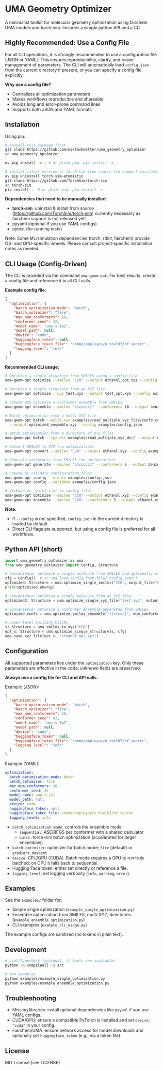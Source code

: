 # UMA Geometry Optimizer

A minimalist toolkit for molecular geometry optimization using fairchem UMA models and torch-sim. Includes a simple python API and a CLI.

## Highly Recommended: Use a Config File

For all CLI operations, it is strongly recommended to use a configuration file (JSON or YAML). This ensures reproducibility, clarity, and easier management of parameters. The CLI will automatically load `config.json` from the current directory if present, or you can specify a config file explicitly.

**Why use a config file?**
- Centralizes all optimization parameters
- Makes workflows reproducible and shareable
- Avoids long and error-prone command lines
- Supports both JSON and YAML formats

## Installation

Using pip:

```bash
# install this package first
git clone https://github.com/niklashoelter/uma_geometry_optimizer
cd uma_geometry_optimizer

uv pip install -e . # or plain pip: pip install -e .

# install latest version of torch-sim from source (to support fairchem)
uv pip uninstall torch-sim-atomistic
git clone https://github.com/TorchSim/torch-sim
cd torch-sim
pip install .  # or plain pip: pip install -e .
```

**Dependencies that need to be manually installed**:
- **torch-sim**: uninstall & install from source (https://github.com/TorchSim/torch-sim) currently necessary as fairchem support is not released yet!
- pyyaml (optional if you use YAML configs)
- pytest (for running tests)

Note: Some ML/simulation dependencies (torch, rdkit, fairchem) provide OS- and GPU-specific wheels. Please consult project-specific installation notes as needed.

## CLI Usage (Config-Driven)

The CLI is provided via the command `uma-geom-opt`. For best results, create a config file and reference it in all CLI calls.

**Example config file:**

```json
{
  "optimization": {
    "batch_optimization_mode": "batch",
    "batch_optimizer": "fire",
    "max_num_conformers": 20,
    "conformer_seed": 42,
    "model_name": "uma-s-1p1",
    "model_path": null,
    "device": "cuda",
    "huggingface_token": null,
    "huggingface_token_file": "/home/employee/n_hoel07/hf_secret",
    "logging_level": "info"
  }
}
```

**Recommended CLI usage:**

```bash
# Optimize a single structure from SMILES using a config file
uma-geom-opt optimize --smiles "CCO" --output ethanol_opt.xyz --config examples/config.json

# Optimize a single structure from an XYZ file
uma-geom-opt optimize --xyz test.xyz --output test_opt.xyz --config examples/config.json

# Create and optimize a conformer ensemble from SMILES
uma-geom-opt ensemble --smiles "c1ccccc1" --conformers 10 --output benzene_ensemble.xyz --config examples/config.json

# Batch optimization from a multi-XYZ file
uma-geom-opt batch --multi-xyz examples/read_multiple_xyz_file/conf0_confsearch_ensemble.xyz \
  --output optimized_ensemble.xyz --config examples/config.json

# Batch optimization from a directory of XYZ files
uma-geom-opt batch --xyz-dir examples/read_multiple_xyz_dir/ --output optimized_dir.xyz --config examples/config.json

# Convert SMILES to XYZ (no optimization)
uma-geom-opt convert --smiles "CCO" --output ethanol.xyz --config examples/config.json

# Generate conformers from SMILES (no optimization)
uma-geom-opt generate --smiles "c1ccccc1" --conformers 5 --output benzene_conformers.xyz --config examples/config.json

# Create or validate configuration files
uma-geom-opt config --create examples/config.json
uma-geom-opt config --validate examples/config.json

# Verbose vs. quiet (set in config file)
uma-geom-opt optimize --smiles "CCO" --output ethanol.xyz --config examples/config.json
uma-geom-opt ensemble --smiles "CCO" --conformers 3 --output ethanol.xyz --config examples/config.json
```

**Note:**
- If `--config` is not specified, `config.json` in the current directory is loaded by default.
- Direct CLI flags are supported, but using a config file is preferred for all workflows.

## Python API (short)

```python
import uma_geometry_optimizer as uma
from uma_geometry_optimizer import Config, Structure

# Convenience: optimize a single molecule from SMILES and optionally save
cfg = Config()  # or uma.load_config_from_file("config.json")
optimized: Structure = uma.optimize_single_smiles("CCO", output_file="ethanol_opt.xyz", config=cfg)
print(optimized.energy)

# Convenience: optimize a single molecule from an XYZ file
optimized2: Structure = uma.optimize_single_xyz_file("test.xyz", output_file="test_opt.xyz", config=cfg)

# Convenience: optimize a conformer ensemble generated from SMILES
optimized_confs = uma.optimize_smiles_ensemble("c1ccccc1", num_conformers=5, output_file="benzene_ensemble.xyz", config=cfg)

# Lower-level building blocks
s: Structure = uma.smiles_to_xyz("CCO")
opt_s: Structure = uma.optimize_single_structure(s, cfg)
uma.save_xyz_file(opt_s, "ethanol_opt.xyz")
```

## Configuration

All supported parameters live under the `optimization` key. Only these parameters are effective in the code; unknown fields are preserved.

**Always use a config file for CLI and API calls.**

Example (JSON):

```json
{
  "optimization": {
    "batch_optimization_mode": "batch",
    "batch_optimizer": "fire",
    "max_num_conformers": 20,
    "conformer_seed": 42,
    "model_name": "uma-s-1p1",
    "model_path": null,
    "device": "cuda",
    "huggingface_token": null,
    "huggingface_token_file": "/home/employee/n_hoel07/hf_secret",
    "logging_level": "info"
  }
}
```

Example (YAML):

```yaml
optimization:
  batch_optimization_mode: batch
  batch_optimizer: fire
  max_num_conformers: 20
  conformer_seed: 42
  model_name: uma-s-1p1
  model_path: null
  device: cuda
  huggingface_token: null
  huggingface_token_file: /home/employee/n_hoel07/hf_secret
  logging_level: info
```

- `batch_optimization_mode`: controls the ensemble mode
  - `sequential`: ASE/BFGS per conformer with a shared calculator
  - `batch`: torch-sim batch optimization (accelerated for larger ensembles)
- `batch_optimizer`: optimizer for batch mode; `fire` (default) or `gradient_descent`
- `device`: CPU/GPU (CUDA). Batch mode requires a GPU to run truly batched; on CPU it falls back to sequential.
- Hugging Face token: either set directly or reference a file.
- `logging_level`: set logging verbosity (`info`, `warning`, `error`).

## Examples

See the `examples/` folder for:
- Simple single optimization (`example_single_optimization.py`)
- Ensemble optimization from SMILES, multi-XYZ, directories (`example_ensemble_optimization.py`)
- CLI examples (`example_cli_usage.py`)

The example configs are sanitized (no tokens in plain text).

## Development

```bash
# Lint/Typecheck (optional, if tools are available)
python -m compileall -q src

# Run examples
python examples/example_single_optimization.py
python examples/example_ensemble_optimization.py
```

## Troubleshooting
- Missing libraries: install optional dependencies like `pyyaml` if you use YAML configs.
- CUDA/GPU: ensure a compatible PyTorch is installed and set `device: "cuda"` in your config.
- Fairchem/UMA: ensure network access for model downloads and optionally set `huggingface_token` (e.g., via a token file).

## License
MIT License (see LICENSE)
